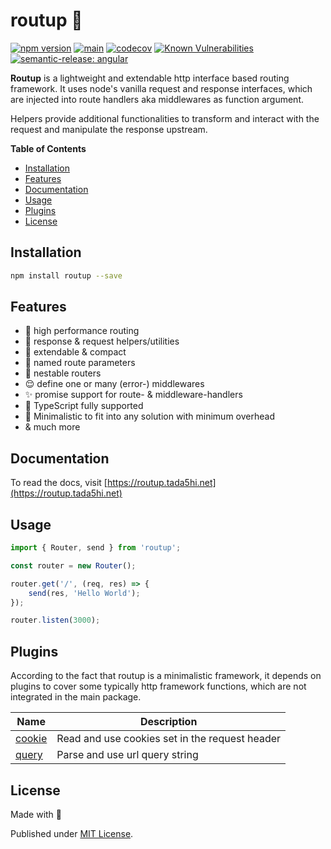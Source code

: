 # routup 🧙‍

[![npm version](https://badge.fury.io/js/routup.svg)](https://badge.fury.io/js/routup)
[![main](https://github.com/Tada5hi/routup/actions/workflows/main.yml/badge.svg)](https://github.com/Tada5hi/routup/actions/workflows/main.yml)
[![codecov](https://codecov.io/gh/tada5hi/routup/branch/master/graph/badge.svg?token=QFGCsHRUax)](https://codecov.io/gh/tada5hi/routup)
[![Known Vulnerabilities](https://snyk.io/test/github/Tada5hi/routup/badge.svg)](https://snyk.io/test/github/Tada5hi/routup)
[![semantic-release: angular](https://img.shields.io/badge/semantic--release-angular-e10079?logo=semantic-release)](https://github.com/semantic-release/semantic-release)

**Routup** is a lightweight and extendable http interface based routing framework.
It uses node's vanilla request and response interfaces, which are injected into route handlers aka middlewares as function argument.

Helpers provide additional functionalities to transform and interact with the request and manipulate the response upstream.

**Table of Contents**

- [Installation](#installation)
- [Features](#features)
- [Documentation](#documentation)
- [Usage](#usage)
- [Plugins](#plugins)
- [License](#license)

## Installation

```bash
npm install routup --save
```

## Features

- 🚀 high performance routing
- 🧰 response & request helpers/utilities
- 💼 extendable & compact
- 🛫 named route parameters
- 📁 nestable routers
- 😌 define one or many (error-) middlewares
- ✨ promise support for route- & middleware-handlers
- 👕 TypeScript fully supported
- 🤏 Minimalistic to fit into any solution with minimum overhead
- & much more

## Documentation

To read the docs, visit [https://routup.tada5hi.net](https://routup.tada5hi.net)

## Usage

```typescript
import { Router, send } from 'routup';

const router = new Router();

router.get('/', (req, res) => {
    send(res, 'Hello World');
});

router.listen(3000);
```

## Plugins

According to the fact that routup is a minimalistic framework, it depends on plugins to cover some 
typically http framework functions, which are not integrated in the main package.

| Name                                                                        | Description                                    |
|-----------------------------------------------------------------------------|------------------------------------------------|
| [cookie](https://www.npmjs.com/package/@routup/tree/master/packages/cookie) | Read and use cookies set in the request header |
| [query](https://www.npmjs.com/package/@routup/tree/master/packages/query)   | Parse and use url query string                 |


## License

Made with 💚

Published under [MIT License](./LICENSE).
